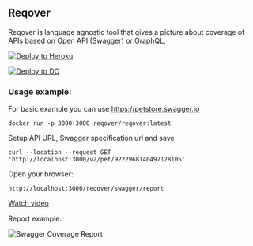 ## Reqover

Reqover is language agnostic tool that gives a picture about coverage of APIs based on Open API (Swagger) or GraphQL.

[![Deploy to Heroku](https://www.herokucdn.com/deploy/button.png)](https://heroku.com/deploy)

[![Deploy to DO](https://www.deploytodo.com/do-btn-blue-ghost.svg)](https://cloud.digitalocean.com/apps/new?repo=https://github.com/reqover/docs/tree/main)

### Usage example:

For basic example you can use https://petstore.swagger.io

```
docker run -p 3000:3000 reqover/reqover:latest
```

Setup API URL, Swagger specification url and save

```
curl --location --request GET 'http://localhost:3000/v2/pet/9222968140497128105'
```

Open your browser:

```
http://localhost:3000/reqover/swagger/report
```

[Watch video](https://www.youtube.com/watch?v=_LaLEpg0fhA)

Report example:

![Swagger Coverage Report](.github/cov.png)
